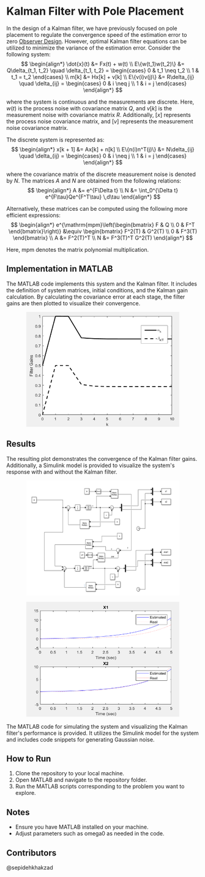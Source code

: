 # Kalman Filter with Pole Placement

In the design of a Kalman filter, we have previously focused on pole placement to regulate the convergence speed of the estimation error to zero [Observer Design](https://github.com/sepidehkhakzad/DigitalControl/tree/main/Observer%20Design). However, optimal Kalman filter equations can be utilized to minimize the variance of the estimation error. Consider the following system:
$$
\begin{align*}
\dot{x}(t) &= Fx(t) + w(t) \\
E\{w(t_1)w(t_2)\} &= Q\delta_{t_1, t_2} \quad \delta_{t_1, t_2} = \begin{cases} 0 & t_1 \neq t_2 \\ 1 & t_1 = t_2 \end{cases} \\
m[k] &= Hx[k] + v[k] \\
E\{v(i)v(j)\} &= R\delta_{ij} \quad \delta_{ij} = \begin{cases} 0 & i \neq j \\ 1 & i = j \end{cases}
\end{align*}
$$

where the system is continuous and the measurements are discrete. Here, $w(t)$ is the process noise with covariance matrix $Q$, and $v[k]$ is the measurement noise with covariance matrix $R$. Additionally, $[x]$ represents the process noise covariance matrix, and $[v]$ represents the measurement noise covariance matrix.

The discrete system is represented as:
$$
\begin{align*}
x[k + 1] &= Ax[k] + n[k] \\
E\{n(i)n^T(j)\} &= N\delta_{ij} \quad \delta_{ij} = \begin{cases} 0 & i \neq j \\ 1 & i = j \end{cases}
\end{align*}
$$

where the covariance matrix of the discrete measurement noise is denoted by $N$. The matrices $A$ and $N$ are obtained from the following relations:
$$
\begin{align*}
A &= e^{F\Delta t} \\
N &= \int_0^{\Delta t} e^{F\tau}Qe^{F^T\tau} \,d\tau
\end{align*}
$$

Alternatively, these matrices can be computed using the following more efficient expressions:
$$
\begin{align*}
e^{\mathrm{mpm}\left(\begin{bmatrix} F & Q \\ 0 & F^T \end{bmatrix}\right)} &\equiv \begin{bmatrix} F^2(T) & G^2(T) \\ 0 & F^3(T) \end{bmatrix} \\
A &= F^2(T)^T \\
N &= F^3(T)^T G^2(T)
\end{align*}
$$

Here, $\mathrm{mpm}$ denotes the matrix polynomial multiplication.

## Implementation in MATLAB
The MATLAB code implements this system and the Kalman filter. It includes the definition of system matrices, initial conditions, and the Kalman gain calculation. By calculating the covariance error at each stage, the filter gains are then plotted to visualize their convergence.

<p align="center">
  <img src="./Figures/filtergain.png" width="400" height="300" alt="filtergain">
</p>

## Results
The resulting plot demonstrates the convergence of the Kalman filter gains. Additionally, a Simulink model is provided to visualize the system's response with and without the Kalman filter.

<p align="center">
  <img src="./Figures/simulink.png" width="400" height="300" alt="simulink">
</p>

<p align="center">
  <img src="./Figures/res.png" width="400" height="300" alt="res">
</p>

The MATLAB code for simulating the system and visualizing the Kalman filter's performance is provided. It utilizes the Simulink model for the system and includes code snippets for generating Gaussian noise.

## How to Run
1. Clone the repository to your local machine.
2. Open MATLAB and navigate to the repository folder.
3. Run the MATLAB scripts corresponding to the problem you want to explore.

## Notes
- Ensure you have MATLAB installed on your machine.
- Adjust parameters such as omega0 as needed in the code.

## Contributors
@sepidehkhakzad
